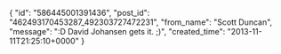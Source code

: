  {
   "id": "586445001391436",
   "post_id": "462493170453287_492303727472231",
   "from_name": "Scott Duncan",
   "message": ":D David Johansen gets it. ;)",
   "created_time": "2013-11-11T21:25:10+0000"
 }
